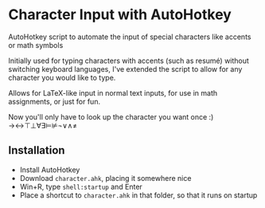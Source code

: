 # Character Input with AutoHotkey
AutoHotkey script to automate the input of special characters like accents or math symbols

Initially used for typing characters with accents (such as resumé) without switching keyboard languages, I've extended the script to allow for any character you would like to type.    

Allows for LaTeX-like input in normal text inputs, for use in math assignments, or just for fun.    

Now you'll only have to look up the character you want once :) →↔⊤⊥∀∃⊨⊭¬∨∧≠

## Installation
* Install AutoHotkey
* Download `character.ahk`, placing it somewhere nice
* Win+R, type `shell:startup` and Enter
* Place a shortcut to `character.ahk` in that folder, so that it runs on startup
